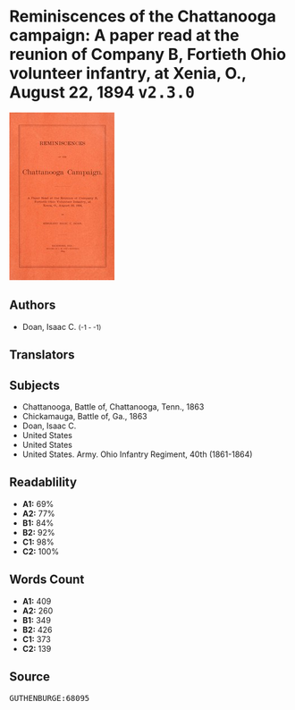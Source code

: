 # Reminiscences of the Chattanooga campaign: A paper read at the reunion of Company B, Fortieth Ohio volunteer infantry, at Xenia, O., August 22, 1894 <kbd>v2.3.0</kbd>

![](./cover.medium.jpg "")

## Authors


 - Doan, Isaac C. <small>(-1 - -1)</small>

## Translators



## Subjects


 - Chattanooga, Battle of, Chattanooga, Tenn., 1863
 - Chickamauga, Battle of, Ga., 1863
 - Doan, Isaac C.
 - United States
 - United States
 - United States. Army. Ohio Infantry Regiment, 40th (1861-1864)

## Readablility


 - **A1:** 69%
 - **A2:** 77%
 - **B1:** 84%
 - **B2:** 92%
 - **C1:** 98%
 - **C2:** 100%

## Words Count


 - **A1:** 409
 - **A2:** 260
 - **B1:** 349
 - **B2:** 426
 - **C1:** 373
 - **C2:** 139

## Source


<kbd>GUTHENBURGE:68095</kbd>
